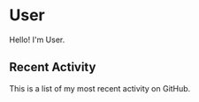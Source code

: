 # User

Hello! I'm User.

## Recent Activity

This is a list of my most recent activity on GitHub.

<!--RECENT_ACTIVITY:start-->

<!--RECENT_ACTIVITY:last_update-->